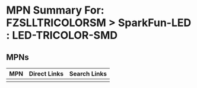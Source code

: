 



# MPN Summary For: FZSLLTRICOLORSM > SparkFun-LED : LED-TRICOLOR-SMD

## MPNs
  

|MPN|Direct Links|Search Links|
| :--- | :--- | :--- |
||||
